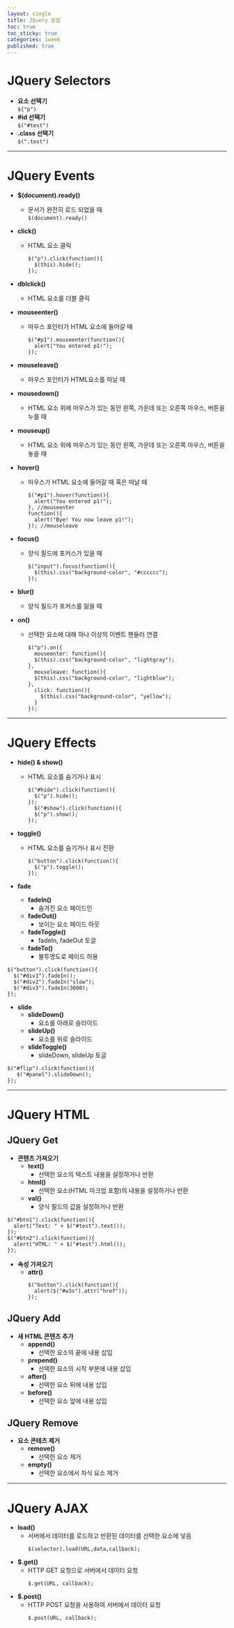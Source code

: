 ```yaml
---
layout: single
title: JQuery 문법
toc: true
toc_sticky: true
categories: 1week
published: true
---
```


# JQuery Selectors
* **요소 선택기**<br>
  ```${"p")```
* **#id 선택기**<br/>
  ```$("#test")```
* **.class 선택기**<br/>
  ```$(".test")```

-------------

# JQuery Events
* **$(document).ready()**
  * 문서가 완전히 로드 되었을 때<br/>
    ```$(document).ready()```
* **click()**
  * HTML 요소 클릭<br/> 
    ```
    $("p").click(function(){
      $(this).hide();
    });
    ```
* **dblclick()**
  * HTML 요소를 더블 클릭<br/>

* **mouseenter()**
  * 마우스 포인터가 HTML 요소에 들어갈 때<br/>
    ```
    $("#p1").mouseenter(function(){
      alert("You entered p1!");
    });
    ```
* **mouseleave()**
  * 마우스 포인터가 HTML요소를 떠날 때

* **mousedown()**
  * HTML 요소 위에 마우스가 있는 동안 왼쪽, 가운데 또는 오른쪽 마우스, 버튼을 누를 때

* **mouseup()**
  * HTML 요소 위에 마우스가 있는 동안 왼쪽, 가운데 또는 오른쪽 마우스, 버튼을 놓을 때

* **hover()**
  * 마우스가 HTML 요소에 들어갈 때 혹은 떠날 때<br/>
    ```
    $("#p1").hover(function(){
      alert("You entered p1!");
    }, //mouseenter
    function(){
      alert("Bye! You now leave p1!");
    }); //mouseleave
    ```
    
* **focus()**
  * 양식 필드에 포커스가 있을 때
    ```
    $("input").focus(function(){
      $(this).css("background-color", "#cccccc");
    });
    ```
    
* **blur()**
  * 양식 필드가 포커스를 잃을 때

* **on()**
  * 선택한 요소에 대해 하나 이상의 이벤트 핸들러 연결
    ```
    $("p").on({
      mouseenter: function(){
      $(this).css("background-color", "lightgray");
    },
      mouseleave: function(){
      $(this).css("background-color", "lightblue");
    },
      click: function(){
        $(this).css("background-color", "yellow");
      }
    });
    ```

-------------

# JQuery Effects
* **hide() & show()**
  * HTML 요소를 숨기거나 표시
    ```
    $("#hide").click(function(){
      $("p").hide();
    });
      $("#show").click(function(){
      $("p").show();
    });
    ```
   
* **toggle()**
  * HTML 요소를 숨기거나 표시 전환
    ```
    $("button").click(function(){
      $("p").toggle();
    });
    ```
* **fade**
  * **fadeIn()**
    * 숨겨진 요소 페이드인
  * **fadeOut()**
    * 보이는 요소 페이드 아웃
  * **fadeToggle()**
    * fadeIn, fadeOut 토글
  * **fadeTo()**
    * 불투명도로 페이드 허용

```
$("button").click(function(){
  $("#div1").fadeIn();
  $("#div2").fadeIn("slow");
  $("#div3").fadeIn(3000);
});
```

* **slide**
  * **slideDown()**
    * 요소를 아래로 슬라이드
  * **slideUp()**
    * 요소를 위로 슬라이드
  * **slideToggle()**
    * slideDown, slideUp 토글

```
$("#flip").click(function(){
   $("#panel").slideDown();
});
```

-------------

# JQuery HTML

## JQuery Get
* **콘텐츠 가져오기**
  * **text()**
    * 선택한 요소의 텍스트 내용을 설정하거나 반환
  * **html()**
    * 선택한 요소(HTML 마크업 포함)의 내용을 설정하거나 반환
  * **val()**
    * 양식 필드의 값을 설정하거나 반환

```
$("#btn1").click(function(){
  alert("Text: " + $("#test").text());
});
$("#btn2").click(function(){
  alert("HTML: " + $("#test").html());
});
```

* **속성 가져오기**
  * **attr()**
    ```
    $("button").click(function(){
      alert($("#w3s").attr("href"));
    });
    ```
  
## JQuery Add
* **새 HTML 콘텐츠 추가**
  * **append()**
    * 선택한 요소의 끝에 내용 삽입
  * **prepend()**
    * 선택한 요소의 시작 부분에 내용 삽입
  * **after()**
    * 선택한 요소 뒤에 내용 삽입
  * **before()**
    * 선택한 요소 앞에 내용 삽입

## JQuery Remove
* **요소 콘테츠 제거**
  * **remove()**
    * 선택한 요소 제거
  * **empty()**
    * 선택한 요소에서 자식 요소 제거 

-------------

# JQuery AJAX
* **load()**
  * 서버에서 데이터를 로드하고 반환된 데이터를 선택한 요소에 넣음
    ```
    $(selector).load(URL,data,callback);
    ```
* **$.get()**
  * HTTP GET 요청으로 서버에서 데이터 요청
    ```
    $.get(URL, callback);
    ```
* **$.post()**
  * HTTP POST 요청을 사용하여 서버에서 데이터 요청
    ```
    $.post(URL, callback);
    ```
